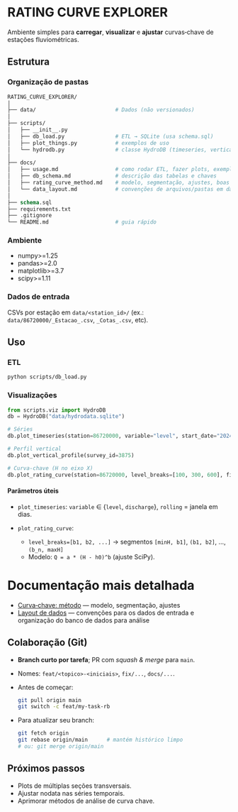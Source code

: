 # RATING CURVE EXPLORER

Ambiente simples para **carregar**, **visualizar** e **ajustar** curvas‑chave de estações fluviométricas.

## Estrutura

### Organização de pastas
```graphql
RATING_CURVE_EXPLORER/
│
├── data/                         # Dados (não versionados)
│
├── scripts/
│   ├── __init__.py
│   ├── db_load.py                # ETL → SQLite (usa schema.sql)
│   ├── plot_things.py            # exemplos de uso
│   └── hydrodb.py                # classe HydroDB (timeseries, vertical profile, rating curve)
│
├── docs/
│   ├── usage.md                  # como rodar ETL, fazer plots, exemplos
│   ├── db_schema.md              # descrição das tabelas e chaves
│   ├── rating_curve_method.md    # modelo, segmentação, ajustes, boas práticas
│   └── data_layout.md            # convenções de arquivos/pastas em data/
│
├── schema.sql
├── requirements.txt
├── .gitignore
└── README.md                     # guia rápido
```

### Ambiente

- numpy>=1.25
- pandas>=2.0
- matplotlib>=3.7
- scipy>=1.11

### Dados de entrada

CSVs por estação em `data/<station_id>/` (ex.: `data/86720000/_Estacao_.csv`, `_Cotas_.csv`, etc).

## Uso

### ETL
```bash
python scripts/db_load.py
```

### Visualizações

```python
from scripts.viz import HydroDB
db = HydroDB("data/hydrodata.sqlite")

# Séries
db.plot_timeseries(station=86720000, variable="level", start_date="2024-01-01", end_date="2025-01-01", rolling=7)

# Perfil vertical
db.plot_vertical_profile(survey_id=3875)

# Curva‑chave (H no eixo X)
db.plot_rating_curve(station=86720000, level_breaks=[100, 300, 600], fit=True)
```

#### Parâmetros úteis

* `plot_timeseries`: `variable` ∈ {`level`, `discharge`}, `rolling` = janela em dias.
* `plot_rating_curve`:

  * `level_breaks=[b1, b2, ...]` → segmentos `[minH, b1]`, `(b1, b2]`, …, `(b_n, maxH]`
  * Modelo: `Q = a * (H - h0)^b` (ajuste SciPy).


# Documentação mais detalhada

- [Curva‑chave: método](.docs/rating_curve_method.md) — modelo, segmentação, ajustes
- [Layout de dados](.docs/data_layout.md) — convenções para os dados de entrada e organização do banco de dados para análise

## Colaboração (Git)

* **Branch curto por tarefa**; PR com *squash & merge* para `main`.
* Nomes: `feat/<topico>-<iniciais>`, `fix/...`, `docs/...`.
* Antes de começar:

  ```bash
  git pull origin main
  git switch -c feat/my-task-rb
  ```
* Para atualizar seu branch:

  ```bash
  git fetch origin
  git rebase origin/main      # mantém histórico limpo
  # ou: git merge origin/main
  ```

## Próximos passos

- Plots de múltiplas seções transversais.
- Ajustar nodata nas séries temporais.
- Aprimorar métodos de análise de curva chave.
